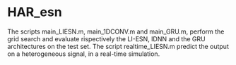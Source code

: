 # HAR_esn
The scripts main_LIESN.m, main_1DCONV.m and main_GRU.m, perform the grid search and evaluate rispectively the LI-ESN, IDNN and the GRU architectures on the test set.
The script realtime_LIESN.m predict the output on a heterogeneous signal, in a real-time simulation.
